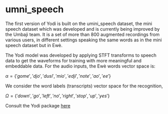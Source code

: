 # umni_speech

The first version of Yodi is built on the umini_speech dataset, the mini speech dataset which was developed and is currently being improved by the Umbaji team. It is a set of more than 800 augmented recordings from various users, in different settings speaking the same words as in the mini speech dataset but in Ewè.

The Yodi model was developed by applying STFT transforms to speech data to get the waveforms for training with more meaningful and embeddable data. For the audio inputs, the Ewè words vector space is:

$\alpha = \{'gome', 'djo','dusi', 'mio', 'edji', 'note', 'ao','ee'\}$

We consider the word labels (transcripts) vector space for the recognition, 

$\Omega = \{ 'down','go','left','no','right','stop','up','yes'\}$

Consult the Yodi package [here]([url](https://github.com/Umbaji/Yodi))
